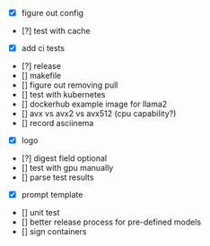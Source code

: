 - [x] figure out config
- [?] test with cache
- [x] add ci tests
- [?] release
- [] makefile
- [] figure out removing pull
- [] test with kubernetes
- [] dockerhub example image for llama2
- [] avx vs avx2 vs avx512 (cpu capability?)
- [] record asciinema
- [x] logo
- [?] digest field optional
- [] test with gpu manually
- [] parse test results
- [x] prompt template
- [] unit test
- [] better release process for pre-defined models
- [] sign containers